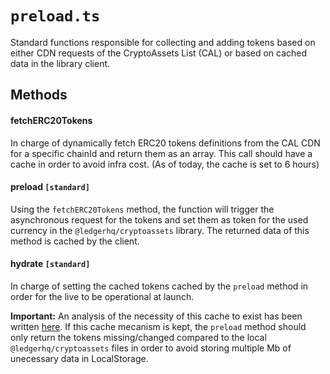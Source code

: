 # `preload.ts`

Standard functions responsible for collecting and adding tokens based on either CDN requests of the CryptoAssets List (CAL) or based on cached data in the library client.

## Methods

#### fetchERC20Tokens
In charge of dynamically fetch ERC20 tokens definitions from the CAL CDN for a specific chainId and return them as an array. This call should have a cache in order to avoid infra cost. (As of today, the cache is set to 6 hours)

#### preload `[standard]`
Using the `fetchERC20Tokens` method, the function will trigger the asynchronous request for the tokens and set them as token for the used currency in the `@ledgerhq/cryptoassets` library. The returned data of this method is cached by the client.

#### hydrate `[standard]`
In charge of setting the cached tokens cached by the `preload` method in order for the live to be operational at launch.

**Important:** An analysis of the necessity of this cache to exist has been written [here](https://ledger.enterprise.slack.com/docs/T032Z0S1J/F05B8R0903W). If this cache mecanism is kept, the `preload` method should only return the tokens missing/changed compared to the local `@ledgerhq/cryptoassets` files in order to avoid storing multiple Mb of unecessary data in LocalStorage.